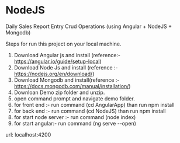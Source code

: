 # NodeJS
Daily Sales Report Entry Crud Operations (using Angular + NodeJS + Mongodb)

Steps for run this project on your local machine.
1. Download Angular js and install (reference:- https://angular.io/guide/setup-local)
2. Download Node Js and install (reference :- https://nodejs.org/en/download/)
3. Download Mongodb and install(reference :- https://docs.mongodb.com/manual/installation/)
4. Downloan Demo zip folder and unzip.
5. open command prompt and navigate demo folder.
6. for front end :- run command (cd AngularApp) than run npm install
7. for back end :- run command (cd NodeJS) than run npm install
8. for start node server :- run command (node index)
9. for start angular:- run command (ng serve --open)


url: localhost:4200

